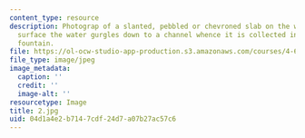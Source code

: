 ```yaml
---
content_type: resource
description: Photograp of a slanted, pebbled or chevroned slab on the wall upon whose
  surface the water gurgles down to a channel whence it is collected in a central
  fountain.
file: https://ol-ocw-studio-app-production.s3.amazonaws.com/courses/4-615-the-architecture-of-cairo-spring-2002/04d1a4e2b7147cdf24d7a07b27ac57c6_2.jpg
file_type: image/jpeg
image_metadata:
  caption: ''
  credit: ''
  image-alt: ''
resourcetype: Image
title: 2.jpg
uid: 04d1a4e2-b714-7cdf-24d7-a07b27ac57c6
---
```

